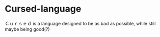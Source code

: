 # Cursed-language
Ｃｕｒｓｅｄ is a language designed to be as bad as possible, while still maybe being good(?)
